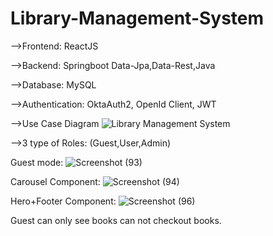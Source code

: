 # Library-Management-System 
-->Frontend: ReactJS

-->Backend: Springboot Data-Jpa,Data-Rest,Java

-->Database: MySQL

-->Authentication: OktaAuth2, OpenId Client, JWT

-->Use Case Diagram
![Library Management System ](https://github.com/sourav-naskar/Library-Management-System/assets/56560771/c7e60a24-2b62-4c75-b4a7-93571584e07c)

-->3 type of Roles:  (Guest,User,Admin)


Guest mode:
![Screenshot (93)](https://github.com/sourav-naskar/Library-Management-System/assets/56560771/778aaa3b-c366-49af-9ae1-9111938e5b74)

Carousel Component:
![Screenshot (94)](https://github.com/sourav-naskar/Library-Management-System/assets/56560771/66282d15-0819-4a05-a6f2-7aadf6d2bbdd)

Hero+Footer Component:
![Screenshot (96)](https://github.com/sourav-naskar/Library-Management-System/assets/56560771/0b8404ea-26cd-4897-becb-fd82f8b2e42d)

Guest can only see books can not checkout books.





